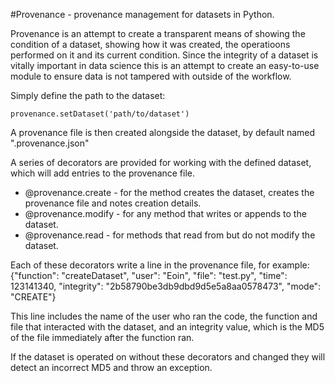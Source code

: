 #Provenance - provenance management for datasets in Python.

Provenance is an attempt to create a transparent means of showing the condition of a dataset, showing how it was created, the operatioons performed on it and its current condition. Since the integrity of a dataset is vitally important in data science this is an attempt to create an easy-to-use module to ensure data is not tampered with outside of the workflow.

Simply define the path to the dataset:

	provenance.setDataset('path/to/dataset')

A provenance file is then created alongside the dataset, by default named "<dataset>.provenance.json"

A series of decorators are provided for working with the defined dataset, which will add entries to the provenance file. 

* @provenance.create - for the method creates the dataset, creates the provenance file and notes creation details.
* @provenance.modify - for any method that writes or appends to the dataset.
* @provenance.read - for methods that read from but do not modify the dataset. 

Each of these decorators write a line in the provenance file, for example:
	{"function": "createDataset", "user": "Eoin", "file": "test.py", "time": 123141340, "integrity": "2b58790be3db9dbd9d5e5a8aa0578473", "mode": "CREATE"}
	
This line includes the name of the user who ran the code, the function and file that interacted with the dataset, and an integrity value, which is the MD5 of the file immediately after the function ran.
	
If the dataset is operated on without these decorators and changed they will detect an incorrect MD5 and throw an exception.